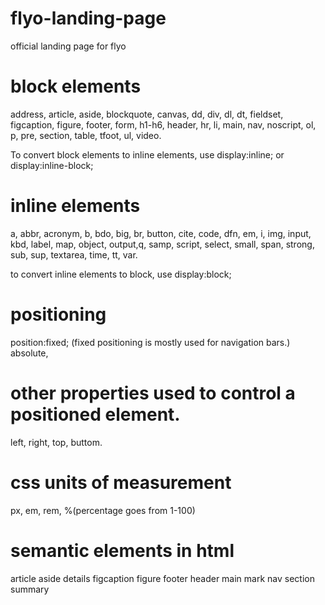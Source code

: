 # flyo-landing-page
official landing page for flyo

# block elements
address, article, aside, blockquote, canvas, dd, div, dl, dt, fieldset, figcaption, figure, footer, form, h1-h6, header, hr, li, main, nav, noscript, ol, p, pre, section, table, tfoot, ul, video.

To convert block elements to inline elements, use
display:inline; or
display:inline-block; 

# inline elements
a, abbr, acronym, b, bdo, big, br, button, cite, code, dfn, em, i, img, input, kbd, label, map, object, output,q, samp, script, select, small, span, strong, sub, sup, textarea, time, tt, var. 

to convert inline elements to block, use
display:block;

# positioning
position:fixed; (fixed positioning is mostly used for navigation bars.)
absolute, 

# other properties used to control a positioned element.
left, right, top, buttom.

# css units of measurement
px, em, rem, %(percentage goes from 1-100)

# semantic elements in html
article
aside
details
figcaption
figure
footer
header
main <!-- After navigation, the main content of your website goes here.  -->
mark
nav
section
summary

